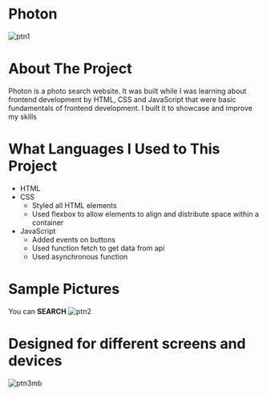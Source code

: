 # Photon
![ptn1](https://user-images.githubusercontent.com/89916459/147343371-f0a1a38f-168e-4346-bd5b-a3a49b02badd.PNG)
# About The Project
Photon is a photo search website. It was built while I was learning about frontend development by HTML, CSS and JavaScript that were basic fundamentals of frontend development. I built it to showcase and improve my skills
# What Languages I Used to This Project
* HTML
* CSS
  * Styled all HTML elements
  * Used flexbox to allow elements to align and distribute space within a container
* JavaScript
  * Added events on buttons
  * Used function fetch to get data from api
  * Used asynchronous function

# Sample Pictures
You can **SEARCH**
![ptn2](https://user-images.githubusercontent.com/89916459/147343376-dd4007de-4e4d-48e6-896b-595ab4198f3b.PNG)

# Designed for different screens and devices
![ptn3mb](https://user-images.githubusercontent.com/89916459/147343381-b89bbcc6-62d9-4768-a017-52c41b7c135a.PNG)
